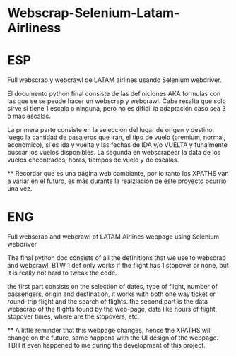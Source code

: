 # Webscrap-Selenium-Latam-Airliness

# ESP
Full webscrap y webcrawl de LATAM airlines usando Selenium webdriver.

El documento python final consiste de las definiciones AKA formulas con las que se se peude hacer un webscrap y webcrawl. Cabe resalta que solo sirve si tiene 1 escala o ninguna, pero no es dificil la adaptación caso sea 3 o más escalas.

La primera parte consiste en la selección del lugar de origen y destino, luego la cantidad de pasajeros que irán, el tipo de vuelo (premium, normal, economico), si es ida y vuelta y las fechas de IDA y/o VUELTA y funalmente buscar los vuelos disponibles. La segunda en webscrapear la data de los vuelos encontrados, horas, tiempos de vuelo y de escalas.

** Recordar que es una página web cambiante, por lo tanto los XPATHS van a variar en el futuro, es más durante la realziación de este proyecto ocurrio una vez.


# ENG 
Full webscrap and webcrawl of LATAM Airlines webpage using Selenium webdriver

The final python doc consists of all the definitions that we use to webscrap and webcrawl. BTW 1 def only works if the flight has 1 stopover or none, but it is really not hard to tweak the code.

the first part consists on the selection of dates, type of flight, number of passengers, origin and destination, it works with both one way ticket or round-trip flight and the search of flights. the second part is the data webscrap of the flights found by the web-page, data like hours of flight, stopover times, where are the stopovers, etc.

** A little reminder that this webpage changes, hence the XPATHS will change on the future, same happens with the UI design of the webpage. TBH it even happened to me during the development of this project.
